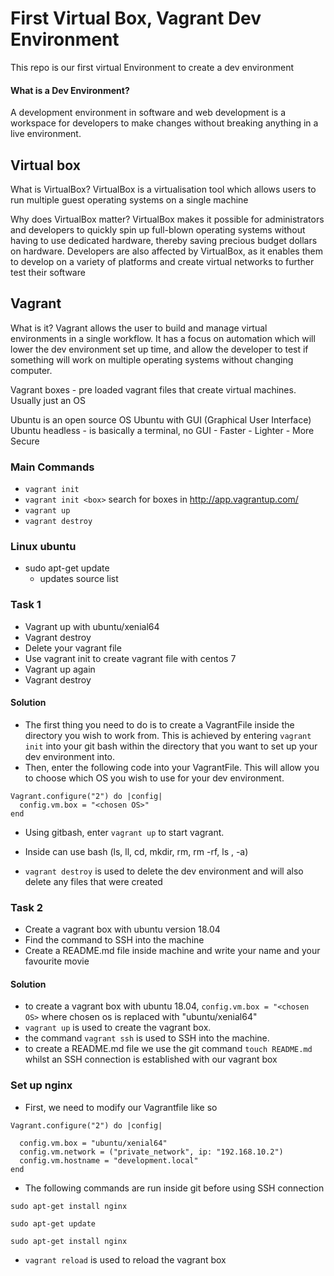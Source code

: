# First Virtual Box, Vagrant Dev Environment

This repo is our first virtual Environment to create a dev environment

#### What is a Dev Environment?
A development environment in software and web development is a workspace for developers to make changes without breaking anything in a live environment.

## Virtual box
What is VirtualBox? 
VirtualBox is a virtualisation tool which allows users to run multiple guest operating systems on a single machine

Why does VirtualBox matter? 
VirtualBox makes it possible for administrators and developers to quickly spin up full-blown operating systems without having to use dedicated hardware, thereby saving precious budget dollars on hardware.
Developers are also affected by VirtualBox, as it enables them to develop on a variety of platforms and create virtual networks to further test their software

## Vagrant
What is it?
Vagrant allows the user to build and manage virtual environments in a single workflow. It has a focus on automation which will lower the dev environment set up time, and allow the developer to test if
something will work on multiple operating systems without changing computer.

Vagrant boxes - pre loaded vagrant files that create virtual machines. Usually just an OS

Ubuntu is an open source OS
Ubuntu with GUI (Graphical User Interface)
Ubuntu headless - is basically a terminal, no GUI
    - Faster
    - Lighter
    - More Secure

### Main Commands
- ```vagrant init```
- ```vagrant init <box>``` search for boxes in http://app.vagrantup.com/
- ```vagrant up```
- ```vagrant destroy```

### Linux ubuntu
- sudo apt-get update
    - updates source list

### Task 1
- Vagrant up with ubuntu/xenial64
- Vagrant destroy
- Delete your vagrant file
- Use vagrant init to create vagrant file with centos 7
- Vagrant up again
- Vagrant destroy

#### Solution
- The first thing you need to do is to create a VagrantFile inside the directory you wish to work from. This is achieved by entering ``` vagrant init ``` into your git bash within the directory that you want to set up your dev environment into.
- Then, enter the following code into your VagrantFile. This will allow you to choose which OS you wish to use for your dev environment.
```
Vagrant.configure("2") do |config|
  config.vm.box = "<chosen OS>"
end
```
- Using gitbash, enter ```vagrant up``` to start vagrant.

- Inside can use bash (ls, ll, cd, mkdir, rm, rm -rf, ls , -a)

- ``` vagrant destroy ``` is used to delete the dev environment and will also delete any files that were created 

### Task 2
- Create a vagrant box with ubuntu version 18.04
- Find the command to SSH into the machine
- Create a README.md file inside machine and write your name and your favourite movie

#### Solution
- to create a vagrant box with ubuntu 18.04, ```config.vm.box = "<chosen OS>``` where chosen os is replaced with  "ubuntu/xenial64"
- ``` vagrant up ``` is used to create the vagrant box.
- the command ``` vagrant ssh ``` is used to SSH into the machine.
- to create a README.md file we use the git command ``` touch README.md ``` whilst an SSH connection is established with our vagrant box


### Set up nginx
- First, we need to modify our Vagrantfile like so
```
Vagrant.configure("2") do |config|

  config.vm.box = "ubuntu/xenial64"
  config.vm.network = ("private_network", ip: "192.168.10.2")
  config.vm.hostname = "development.local"
end
```
- The following commands are run inside git before using SSH connection
```
sudo apt-get install nginx

sudo apt-get update 

sudo apt-get install nginx
```

- ``` vagrant reload ``` is used to reload the vagrant box
